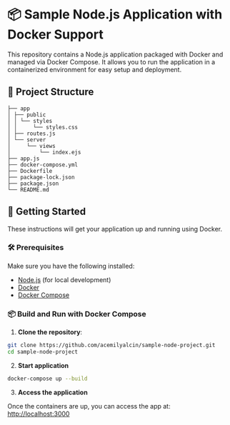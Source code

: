 # 📦 Sample Node.js Application with Docker Support

This repository contains a Node.js application packaged with Docker and managed via Docker Compose. It allows you to run the application in a containerized environment for easy setup and deployment.

## 📁 Project Structure
```
├── app
│ ├── public
│ │ └── styles
│ │     └── styles.css
│ ├── routes.js
│ └── server
│     └── views
│         └── index.ejs
├── app.js
├── docker-compose.yml
├── Dockerfile
├── package-lock.json
├── package.json
└── README.md
```


## 🚀 Getting Started

These instructions will get your application up and running using Docker.

### 🛠️ Prerequisites

Make sure you have the following installed:

- [Node.js](https://nodejs.org/) (for local development)
- [Docker](https://www.docker.com/get-started)
- [Docker Compose](https://docs.docker.com/compose/)

### 📦 Build and Run with Docker Compose

1. **Clone the repository**:

```bash
git clone https://github.com/acemilyalcin/sample-node-project.git
cd sample-node-project
```

2. **Start application**

```bash
docker-compose up --build
```

3. **Access the application**

Once the containers are up, you can access the app at: [http://localhost:3000](http://localhost:3000)